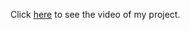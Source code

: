 Click [here](https://www.dropbox.com/scl/fi/vd0fqv6ox4l0bszw5iv89/Video-Nov-03-2024-10-01-01-PM.mov?rlkey=swktcvq7cehxmi4kmxs5bw2dc&st=wdjmwe4d&dl=0) to see the video of my project.
